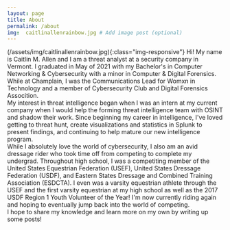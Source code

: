 ```yaml
---
layout: page
title: About
permalink: /about
img:  caitlinallenrainbow.jpg # Add image post (optional)
---
```

(/assets/img/caitlinallenrainbow.jpg){:class="img-responsive"}
Hi! My name is Caitlin M. Allen and I am a threat analyst at a security company in Vermont. I graduated in May of 2021 with my Bachelor's in Computer Networking & Cybersecurity with a minor in Computer & Digital Forensics. While at Champlain, I was the Communications Lead for Womxn in Technology and a member of Cybersecurity Club and Digital Forensics Assocition.<br/>
My interest in threat intelligence began when I was an intern at my current company when I would help the forming threat intelligence team with OSINT and shadow their work. Since beginning my career in intelligence, I've loved getting to threat hunt, create visualizations and statistics in Splunk to present findings, and continuing to help mature our new intelligence program.<br/>
While I absolutely love the world of cybersecurity, I also am an avid dressage rider who took time off from competing to complete my undergrad. Throughout high school, I was a competiting member of the United States Equestrian Federation (USEF), United States Dressage Federation (USDF), and Eastern States Dressage and Combined Training Association (ESDCTA). I even was a varsity equestrian athlete through the USEF and the first varsity equestrian at my high school as well as the 2017 USDF Region 1 Youth Volunteer of the Year! I'm now currently riding again and hoping to eventually jump back into the world of competing.<br/>
I hope to share my knowledge and learn more on my own by writing up some posts! 
